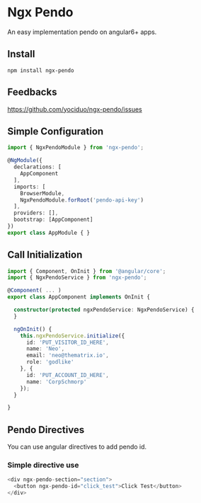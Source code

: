 # Ngx Pendo

An easy implementation pendo on angular6+ apps.

## Install

```
npm install ngx-pendo
```

## Feedbacks

https://github.com/yociduo/ngx-pendo/issues

## Simple Configuration

```ts
import { NgxPendoModule } from 'ngx-pendo';

@NgModule({
  declarations: [
    AppComponent
  ],
  imports: [
    BrowserModule,
    NgxPendoModule.forRoot('pendo-api-key')
  ],
  providers: [],
  bootstrap: [AppComponent]
})
export class AppModule { }
```

## Call Initialization

```ts
import { Component, OnInit } from '@angular/core';
import { NgxPendoService } from 'ngx-pendo';

@Component( ... )
export class AppComponent implements OnInit {

  constructor(protected ngxPendoService: NgxPendoService) {
  }

  ngOnInit() {
    this.ngxPendoService.initialize({
      id: 'PUT_VISITOR_ID_HERE',
      name: 'Neo',
      email: 'neo@thematrix.io',
      role: 'godlike'
    }, {
      id: 'PUT_ACCOUNT_ID_HERE',
      name: 'CorpSchmorp'
    });
  }

}
```

## Pendo Directives

You can use angular directives to add pendo id.

### Simple directive use

```js
<div ngx-pendo-section="section">
  <button ngx-pendo-id="click_test">Click Test</button>
</div>
```
